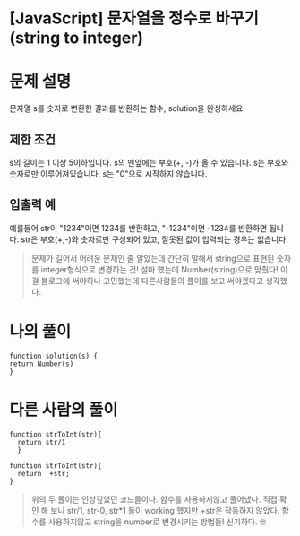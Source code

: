 # [JavaScript] 문자열을 정수로 바꾸기 (string to integer)

# 문제 설명
문자열 s를 숫자로 변환한 결과를 반환하는 함수, solution을 완성하세요.

## 제한 조건
s의 길이는 1 이상 5이하입니다.
s의 맨앞에는 부호(+, -)가 올 수 있습니다.
s는 부호와 숫자로만 이루어져있습니다.
s는 "0"으로 시작하지 않습니다.
## 입출력 예
예를들어 str이 "1234"이면 1234를 반환하고, "-1234"이면 -1234를 반환하면 됩니다.
str은 부호(+,-)와 숫자로만 구성되어 있고, 잘못된 값이 입력되는 경우는 없습니다.

> 문제가 길어서 어려운 문제인 줄 알았는데 간단히 말해서 string으로 표현된 숫자를 integer형식으로 변경하는 것! 설마 했는데 Number(string)으로 맞췄다! 이걸 블로그에 써야하나 고민했는데 다른사람들의 풀이를 보고 써야겠다고 생각했다.

# 나의 풀이
```
function solution(s) {
return Number(s)
}
```

# 다른 사람의 풀이
```
function strToInt(str){
  return str/1
  }
```

```
function strToInt(str){
  return  +str;
}
```

> 위의 두 풀이는 인상깊었던 코드들이다. 함수를 사용하지않고 풀어냈다. 직접 확인 해 보니 str/1, str-0, str*1 들이 working 했지만 +str은 작동하지 않았다. 함수를 사용하지않고 string을 number로 변경시키는 방법들! 신기하다. 🤓